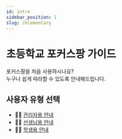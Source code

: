 ```yaml
---
id: intro
sidebar_position: 1
slug: /elementary
---
```


# 초등학교 포커스팡 가이드

포커스팡을 처음 사용하시나요?  
누구나 쉽게 따라할 수 있도록 안내해드립니다.

## 사용자 유형 선택

- 👨‍💼 [관리자용 안내](/docs/elementary/admin-guide)
- 👨‍🏫 [선생님용 안내](/docs/elementary/teacher-guide)
- 🧑‍🎓 [학생용 안내](/docs/elementary/student-guide)